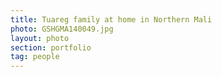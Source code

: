 ```yaml
---
title: Tuareg family at home in Northern Mali
photo: GSHGMA140049.jpg 
layout: photo 
section: portfolio
tag: people  
---
```

